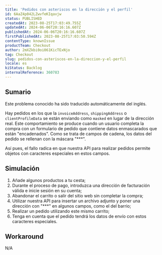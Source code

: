 ```yaml
---
title: 'Pedidos con asteriscos en la dirección y el perfil'
id: 6AaZ4p042LZwvfeKIqavjw
status: PUBLISHED
createdAt: 2023-08-25T17:03:49.755Z
updatedAt: 2024-06-06T20:16:16.607Z
publishedAt: 2024-06-06T20:16:16.607Z
firstPublishedAt: 2023-08-25T17:03:50.594Z
contentType: knownIssue
productTeam: Checkout
author: 2mXZkbi0oi061KicTExNjo
tag: Checkout
slug: pedidos-con-asteriscos-en-la-direccion-y-el-perfil
locale: es
kiStatus: Backlog
internalReference: 360783
---
```


## Sumario

<div class="alert alert-info">
  <p>Este problema conocido ha sido traducido automáticamente del inglés.</p>
</div>


Hay pedidos en los que la `invoiceAddress`, `shippingAddress` o `clientProfileData` se están enviando como `masked` en lugar de la dirección real. Este comportamiento se produce cuando un usuario completa la compra con un formulario de pedido que contiene datos enmascarados que están "encadenados". Como se trata de campos de cadena, los datos del pedido se rellenan con la máscara "***".

Así pues, el fallo radica en que nuestra API para realizar pedidos permite objetos con caracteres especiales en estos campos.


##

## Simulación



1. Añade algunos productos a tu cesta;
2. Durante el proceso de pago, introduzca una dirección de facturación válida e inicie sesión en su cuenta;
3. Abandonar el carrito o salir del sitio web sin completar la compra;
4. Utilizar nuestra API para insertar un archivo adjunto y poner una dirección con "***" en algunos campos, como el del barrio;
5. Realizar un pedido utilizando este mismo carrito;
6. Tenga en cuenta que el pedido tendrá los datos de envío con estos caracteres especiales.


##

## Workaround


N/A





